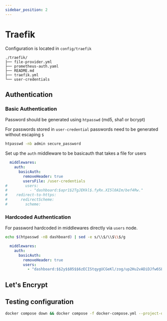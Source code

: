 ```yaml
---
sidebar_position: 2
---
```


# Traefik

Configuration is located in  `config/traefik` 

```
./traefik/
├── file-provider.yml
├── prometheus-auth.yaml
├── README.md
├── traefik.yml
└── user-credentials
```


## Authentication

### Basic Authentication

Password should be generated using `htpasswd` (md5, sha1 or bcrypt)

For passwords stored in `user-credential` passwords need to be generated without escaping `$`
```sh
htpasswd -nb admin secure_password
```

Set up the `auth` middleware to be basicauth that takes a file for users
```yaml
  middlewares:
    auth:
      basicAuth:
        removeHeader: true
        usersFile: /user-credentials
#        users:
#          - "dashboard:$apr1$2TgJEKkl$.fyRx.XI5l0AIm/bef4Rw."
#    redirect-to-https:
#      redirectScheme:
#        scheme:

```

### Hardcoded Authentication

For password hardcoded in middlewares directly via `users` node.

```sh
echo $(htpasswd -nB dashboard) | sed -e s/\\$/\\$\\$/g
```


```yaml
  middlewares:
    auth:
      basicAuth:
        removeHeader: true
        users:
          - "dashboard:$$2y$$05$$6zECIStqygUCGeKl/zog/up2Hu2vADiDJfw6SLd0cCSepU80czGS2"
```


## Let's Encrypt


## Testing configuration

```sh
docker compose down && docker compose -f docker-compose.yml --project-directory . up  traefik whoami  --build  --remove-orphans
```
